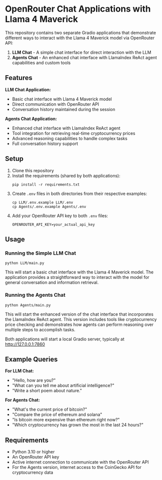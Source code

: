 # OpenRouter Chat Applications with Llama 4 Maverick

This repository contains two separate Gradio applications that demonstrate different ways to interact with the Llama 4 Maverick model via OpenRouter API:

1. **LLM Chat** - A simple chat interface for direct interaction with the LLM
2. **Agents Chat** - An enhanced chat interface with LlamaIndex ReAct agent capabilities and custom tools

## Features

**LLM Chat Application:**
- Basic chat interface with Llama 4 Maverick model
- Direct communication with OpenRouter API
- Conversation history maintained during the session

**Agents Chat Application:**
- Enhanced chat interface with LlamaIndex ReAct agent
- Tool integration for retrieving real-time cryptocurrency prices
- Advanced reasoning capabilities to handle complex tasks
- Full conversation history support

## Setup

1. Clone this repository
2. Install the requirements (shared by both applications):
   ```
   pip install -r requirements.txt
   ```
3. Create `.env` files in both directories from their respective examples:
   ```
   cp LLM/.env.example LLM/.env
   cp Agents/.env.example Agents/.env
   ```
4. Add your OpenRouter API key to both `.env` files:
   ```
   OPENROUTER_API_KEY=your_actual_api_key
   ```

## Usage

### Running the Simple LLM Chat

```
python LLM/main.py
```

This will start a basic chat interface with the Llama 4 Maverick model. The application provides a straightforward way to interact with the model for general conversation and information retrieval.

### Running the Agents Chat

```
python Agents/main.py
```

This will start the enhanced version of the chat interface that incorporates the LlamaIndex ReAct agent. This version includes tools like cryptocurrency price checking and demonstrates how agents can perform reasoning over multiple steps to accomplish tasks.

Both applications will start a local Gradio server, typically at http://127.0.0.1:7860

## Example Queries

**For LLM Chat:**
- "Hello, how are you?"
- "What can you tell me about artificial intelligence?"
- "Write a short poem about nature."

**For Agents Chat:**
- "What's the current price of bitcoin?"
- "Compare the price of ethereum and solana"
- "Is bitcoin more expensive than ethereum right now?"
- "Which cryptocurrency has grown the most in the last 24 hours?"

## Requirements

- Python 3.10 or higher
- An OpenRouter API key
- Active internet connection to communicate with the OpenRouter API
- For the Agents version, internet access to the CoinGecko API for cryptocurrency data